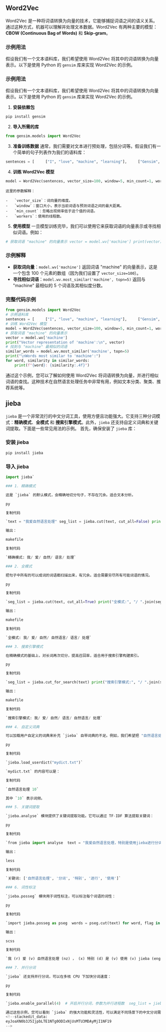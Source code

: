 ## Word2Vec
Word2Vec 是一种将词语转换为向量的技术，它能够捕捉词语之间的语义关系。通过这种方式，机器可以理解并处理文本数据。Word2Vec 有两种主要的模型：**CBOW (Continuous Bag of Words)** 和 **Skip-gram**。

### 示例用法

假设我们有一个文本语料库，我们希望使用 Word2Vec 将其中的词语转换为向量表示。以下是使用 Python 的 `gensim` 库来实现 Word2Vec 的示例。

### 示例用法

假设我们有一个文本语料库，我们希望使用 Word2Vec 将其中的词语转换为向量表示。以下是使用 Python 的 `gensim` 库来实现 Word2Vec 的示例。

1.  **安装依赖包**
    
    
~~~bash
pip install gensim
~~~
    
2.  **导入所需的库**
    
~~~py
from gensim.models import Word2Vec
~~~
    
3.  **准备训练数据** 通常，我们需要对文本进行预处理，包括分词等。假设我们有一个简单的句子列表作为我们的语料库：
    
~~~py
sentences = [     ["I", "love", "machine", "learning"],     ["Gensim", "is", "a", "great", "tool"],     ["Word2Vec", "transforms", "words", "to", "vectors"],     ["Natural", "language", "processing", "is", "fun"] ]
~~~
    
4.  **训练 Word2Vec 模型**
    
~~~py
model = Word2Vec(sentences, vector_size=100, window=5, min_count=1, workers=4)
~~~
    这里的参数解释：
    
    -   `vector_size`：词向量的维度。
    -   `window`：窗口大小，表示当前词语与预测词语之间的最大距离。
    -   `min_count`：忽略出现频率低于这个值的词语。
    -   `workers`：使用的线程数。
5.  **使用模型** 一旦模型训练完毕，我们可以使用它来获取词语的向量表示或寻找相似词语。例如：
    
~~~py
# 获取词语 "machine" 的向量表示 vector = model.wv['machine'] print(vector)  # 找到与 "machine" 最相似的词语 similar_words = model.wv.most_similar('machine', topn=5) print(similar_words)
~~~

### 示例解释

-   **获取词向量**：`model.wv['machine']` 返回词语 "machine" 的向量表示，这是一个包含 100 个元素的数组（因为我们设置了 `vector_size=100`）。
-   **寻找相似词语**：`model.wv.most_similar('machine', topn=5)` 返回与 "machine" 最相似的 5 个词语及其相似度分数。

### 完整代码示例

~~~py
from gensim.models import Word2Vec  
# 示例语料库 
sentences = [     ["I", "love", "machine", "learning"],     ["Gensim", "is", "a", "great", "tool"],     ["Word2Vec", "transforms", "words", "to", "vectors"],     ["Natural", "language", "processing", "is", "fun"] ]  
# 训练 Word2Vec 模型 
model = Word2Vec(sentences, vector_size=100, window=5, min_count=1, workers=4)  
# 获取词语 "machine" 的向量表示 
vector = model.wv['machine'] 
print("Vector representation of 'machine':\n", vector)  
# 找到与 "machine" 最相似的词语 
similar_words = model.wv.most_similar('machine', topn=5) 
print("\nWords most similar to 'machine':") 
for word, similarity in similar_words:     
	print(f"{word}: {similarity:.4f}")
~~~
通过这个示例，您可以了解如何使用 Word2Vec 将词语转换为向量，并进行相似词语的查找。这种技术在自然语言处理任务中非常有用，例如文本分类、聚类、推荐系统等。

## jieba
`jieba` 是一个非常流行的中文分词工具，使用方便且功能强大。它支持三种分词模式：**精确模式**、**全模式** 和 **搜索引擎模式**。此外，`jieba` 还支持自定义词典和关键词提取。下面是一些常见用法的示例。
首先，确保安装了 `jieba` 库：
### 安装 jieba

~~~bash
pip install jieba
~~~
### 导入 jieba

~~~py
import jieba`

### 1. 精确模式

这是 `jieba` 的默认模式，会精确地切分句子，不存在冗余。适合文本分析。

py

复制代码

`text = "我爱自然语言处理" seg_list = jieba.cut(text, cut_all=False) print("精确模式:", "/ ".join(seg_list))`

输出：

makefile

复制代码

`精确模式: 我/ 爱/ 自然/ 语言/ 处理`

### 2. 全模式

把句子中所有的可以成词的词语都扫描出来，有冗余。适合需要穷尽所有可能词语的情况。

py

复制代码

`seg_list = jieba.cut(text, cut_all=True) print("全模式:", "/ ".join(seg_list))`

输出：

makefile

复制代码

`全模式: 我/ 爱/ 自然/ 自然语言/ 语言/ 处理`

### 3. 搜索引擎模式

在精确模式的基础上，对长词再次切分，提高召回率，适合用于搜索引擎构建索引。

py

复制代码

`seg_list = jieba.cut_for_search(text) print("搜索引擎模式:", "/ ".join(seg_list))`

输出：

makefile

复制代码

`搜索引擎模式: 我/ 爱/ 自然/ 语言/ 自然语言/ 处理`

### 4. 自定义词典

可以加载用户自定义的词典来补充 `jieba` 自带词典的不足。例如，我们希望把 "自然语言处理" 当作一个词来看待：

py

复制代码

`jieba.load_userdict("mydict.txt")`

`mydict.txt` 的内容可以是：

复制代码

`自然语言处理 10`

其中 `10` 表示词频。

### 5. 关键词提取

`jieba.analyse` 模块提供了关键词提取功能。它可以通过 TF-IDF 算法提取关键词：

py

复制代码

`from jieba import analyse  text = "我爱自然语言处理，特别是使用jieba进行分词。" keywords = analyse.extract_tags(text, topK=5, withWeight=False) print("关键词:", keywords)`

输出：

less

复制代码

`关键词: ['自然语言处理', '分词', '特别', '进行', '使用']`

### 6. 词性标注

`jieba.posseg` 模块用于词性标注，可以标注每个词语的词性：

py

复制代码

`import jieba.posseg as pseg  words = pseg.cut(text) for word, flag in words:     print(f"{word} ({flag})")`

输出：

scss

复制代码

`我 (r) 爱 (v) 自然语言处理 (nz) ， (x) 特别 (d) 是 (v) 使用 (v) jieba (eng) 进行 (v) 分词 (v) 。 (x)`

### 7. 并行分词

`jieba` 还支持并行分词，可以在多核 CPU 下加快分词速度：

py

复制代码

`jieba.enable_parallel(4)  # 开启并行分词，参数为并行进程数  seg_list = jieba.cut(text, cut_all=False) print("并行分词:", "/ ".join(seg_list))  jieba.disable_parallel()  # 关闭并行分词`

通过这些示例，您可以看到 `jieba` 的强大功能和灵活性，可以满足不同场景下的中文分词需求。
<!--stackedit_data:
eyJoaXN0b3J5IjpbLTE1NTg0ODIxNjUsMTU3MDAyMjI1NF19
-->